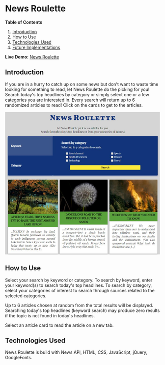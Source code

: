 # News Roulette

**Table of Contents**

1. [Introduction](#introduction)
2. [How to Use](#how-to-use)
3. [Technologies Used](#technologies-used)
4. [Future Implementations](#future-implementations)

**Live Demo:** [News Roulette](https://staysee.github.io/news_roulette)

## Introduction

If you are in a hurry to catch up on some news but don't want to waste time looking for something to read, let News Roulette do the picking for you! Search today's top headlines by category or simply select one or a few categories you are interested in. Every search will return up to 6 randomized articles to read! Click on the cards to get to the articles.

![News Roulette Screenshot](images/screenshot.jpg)

## How to Use

Select your search by keyword or category.
To search by keyword, enter your keyword(s) to search today's top headlines.
To search by category, select your categories of interest to search through sources related to the selected categories.

Up to 6 articles chosen at random from the total results will be displayed.
Searching today's top headlines (keyword search) may produce zero results if the topic is not found in today's headlines.

Select an article card to read the article on a new tab.

## Technologies Used
News Roulette is build with News API, HTML, CSS, JavaScript, jQuery, GoogleFonts.